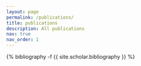 ```yaml
---
layout: page
permalink: /publications/
title: publications
description: All publications
nav: true
nav_order: 1
---
```

<!-- _pages/publications.md -->
<div class="publications">

{% bibliography -f {{ site.scholar.bibliography }} %}

</div>
